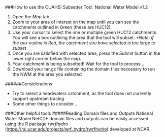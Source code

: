 ###How to use the CUAHSI Subsetter Tool: National Water Model v1.2

1. Open the _Map_ tab
2. Zoom to your area of interest on the map until you can see the catchments outlined in Green (these are HUC12)
3. Use your cursor to select the one or multiple green HUC12 catchments. You will see a box outlining the area that the tool will subset. _*Note: if the box outline is Red, the catchment you have selected is too large to subset_
4. Once you are satisfied with selected area, press the _Submit_ button in the lower right corner below the map.
5. Your catchment is being subsetted! Wait for the tool to process...
6. Download your tar.gz file containing the domain files necessary to run the NWM at the area you selected

######Considerations
- Try to select a headwaters catchment, as the tool does not currently support upstream tracing
- Some other things to consider...

###Other helpful tools
#####Reading Domain files and Outputs
National Water Model NetCDF domain files and outputs can be easily accessed using the R package _rwrfhydro_ (<https://ral.ucar.edu/projects/wrf_hydro/rwrfhydro>) developed at NCAR. 